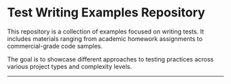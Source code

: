 # Test Writing Examples Repository

This repository is a collection of examples focused on writing tests. It includes materials ranging from academic homework assignments to commercial-grade code samples.

The goal is to showcase different approaches to testing practices across various project types and complexity levels.

---
